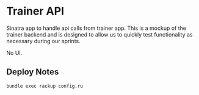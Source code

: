 Trainer API
=======================
Sinatra app to handle api calls from trainer app. This is a mockup of the trainer backend and is designed to allow us to quickly test functionality as necessary during our sprints.

No UI.

Deploy Notes
------------

`bundle exec rackup config.ru`
